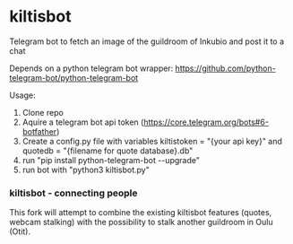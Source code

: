 # kiltisbot

Telegram bot to fetch an image of the guildroom of Inkubio and post it to a chat

Depends on a python telegram bot wrapper: https://github.com/python-telegram-bot/python-telegram-bot

Usage:

1. Clone repo
2. Aquire a telegram bot api token (https://core.telegram.org/bots#6-botfather)
3. Create a config.py file with variables kiltistoken = "{your api key}" and quotedb = "{filename for quote database}.db"
4. run "pip install python-telegram-bot --upgrade"
5. run bot with "python3 kiltisbot.py"

### kiltisbot - connecting people

This fork will attempt to combine the existing kiltisbot features (quotes, webcam stalking) with the possibility to stalk another guildroom in Oulu (Otit). 
